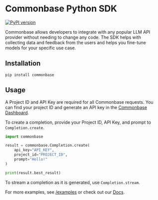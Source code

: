 # Commonbase Python SDK

[![PyPI version](https://badge.fury.io/py/commonbase.svg)](https://badge.fury.io/py/commonbase)

Commonbase allows developers to integrate with any popular LLM API provider
without needing to change any code. The SDK helps with collecting data and
feedback from the users and helps you fine-tune models for your specific use case.

## Installation

```
pip install commonbase
```

## Usage

A Project ID and API Key are required for all Commonbase requests. You can find your project ID and generate an API key in the [Commonbase Dashboard](https://commonbase.com/).

To create a completion, provide your Project ID, API Key, and prompt to `Completion.create`.

```py
import commonbase

result = commonbase.Completion.create(
    api_key="API_KEY",
    project_id="PROJECT_ID",
    prompt="Hello!"
)

print(result.best_result)
```

To stream a completion as it is generated, use `Completion.stream`.

For more examples, see [/examples](https://github.com/commonbaseapp/commonbase-python/tree/main/examples) or check out our [Docs](https://docs.commonbase.com/quickstart/python).
